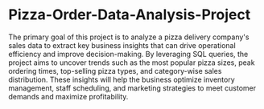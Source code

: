 # Pizza-Order-Data-Analysis-Project
The primary goal of this project is to analyze a pizza delivery company's sales data to extract key business insights that can drive operational efficiency and improve decision-making. By leveraging SQL queries, the project aims to uncover trends such as the most popular pizza sizes, peak ordering times, top-selling pizza types, and category-wise sales distribution. These insights will help the business optimize inventory management, staff scheduling, and marketing strategies to meet customer demands and maximize profitability.
